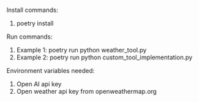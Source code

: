 Install commands:

1) poetry install


Run commands:

1) Example 1: poetry run python weather_tool.py
2) Example 2: poetry run python custom_tool_implementation.py

Environment variables needed: 

1) Open AI api key
2) Open weather api key from openweathermap.org


